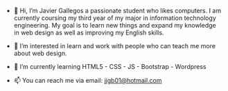 - 👋 Hi, I’m Javier Gallegos a passionate student who likes computers.
I am currently coursing my third year of my major in information technology engineering. 
My goal is to learn new things and expand my knowledge in web design as well as improving my English skills.

- 👀 I’m interested in learn and work with people who can teach me more about web design.

- 🌱 I’m currently learning HTML5 - CSS - JS - Bootstrap - Wordpress

- 📫 You can reach me via email: jjgb01@hotmail.com

<!---
jjgb01/jjgb01 is a ✨ special ✨ repository because its `README.md` (this file) appears on your GitHub profile.
You can click the Preview link to take a look at your changes.
--->
